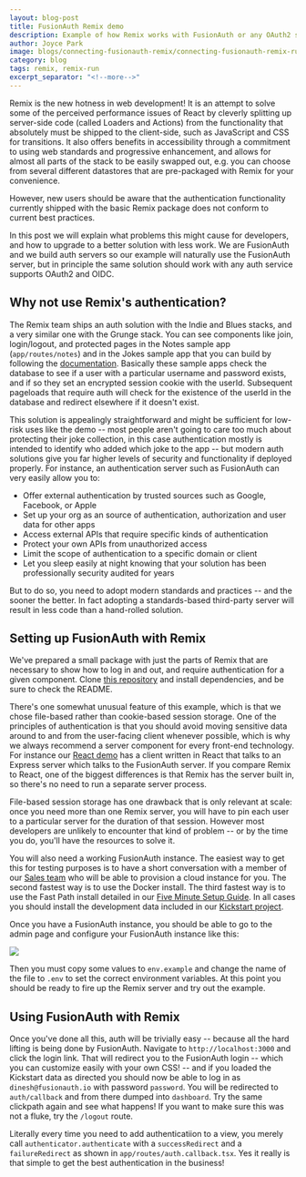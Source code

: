 ```yaml
---
layout: blog-post
title: FusionAuth Remix demo
description: Example of how Remix works with FusionAuth or any OAuth2 server
author: Joyce Park
image: blogs/connecting-fusionauth-remix/connecting-fusionauth-remix-runapp.png
category: blog
tags: remix, remix-run
excerpt_separator: "<!--more-->"
---
```


Remix is the new hotness in web development! It is an attempt to solve some of the perceived performance issues of React by cleverly splitting up server-side code (called Loaders and Actions) from the functionality that absolutely must be shipped to the client-side, such as JavaScript and CSS for transitions. It also offers benefits in accessibility through a commitment to using web standards and progressive enhancement, and allows for almost all parts of the stack to be easily swapped out, e.g. you can choose from several different datastores that are pre-packaged with Remix for your convenience.

However, new users should be aware that the authentication functionality currently shipped with the basic Remix package does not conform to current best practices.

<!--more-->

In this post we will explain what problems this might cause for developers, and how to upgrade to a better solution with less work. We are FusionAuth and we build auth servers so our example will naturally use the FusionAuth server, but in principle the same solution should work with any auth service supports OAuth2 and OIDC.

## Why not use Remix's authentication?

The Remix team ships an auth solution with the Indie and Blues stacks, and a very similar one with the Grunge stack. You can see components like join, login/logout, and protected pages in the Notes sample app (`app/routes/notes`) and in the Jokes sample app that you can build by following the [documentation](https://remix.run/docs/en/v1/tutorials/jokes). Basically these sample apps check the database to see if a user with a particular username and password exists, and if so they set an encrypted session cookie with the userId. Subsequent pageloads that require auth will check for the existence of the userId in the database and redirect elsewhere if it doesn't exist.

This solution is appealingly straightforward and might be sufficient for low-risk uses like the demo -- most people aren't going to care too much about protecting their joke collection, in this case authentication mostly is intended to identify who added which joke to the app -- but modern auth solutions give you far higher levels of security and functionality if deployed properly. For instance, an authentication server such as FusionAuth can very easily allow you to:

* Offer external authentication by trusted sources such as Google, Facebook, or Apple
* Set up your org as an source of authentication, authorization and user data for other apps
* Access external APIs that require specific kinds of authentication
* Protect your own APIs from unauthorized access
* Limit the scope of authentication to a specific domain or client
* Let you sleep easily at night knowing that your solution has been professionally security audited for years

But to do so, you need to adopt modern standards and practices -- and the sooner the better. In fact adopting a standards-based third-party server will result in less code than a hand-rolled solution.

## Setting up FusionAuth with Remix

We've prepared a small package with just the parts of Remix that are necessary to show how to log in and out, and require authentication for a given component. Clone [this repository](https://github.com/FusionAuth/fusionauth-example-remix) and install dependencies, and be sure to check the README.

There's one somewhat unusual feature of this example, which is that we chose file-based rather than cookie-based session storage. One of the principles of authentication is that you should avoid moving sensitive data around to and from the user-facing client whenever possible, which is why we always recommend a server component for every front-end technology. For instance our [React demo](https://github.com/FusionAuth/fusionauth-example-react-2.0) has a client written in React that talks to an Express server which talks to the FusionAuth server. If you compare Remix to React, one of the biggest differences is that Remix has the server built in, so there's no need to run a separate server process.

File-based session storage has one drawback that is only relevant at scale: once you need more than one Remix server, you will have to pin each user to a particular server for the duration of that session. However most developers are unlikely to encounter that kind of problem -- or by the time you do, you'll have the resources to solve it.

You will also need a working FusionAuth instance. The easiest way to get this for testing purposes is to have a short conversation with a member of our [Sales team](https://fusionauth.io/contact) who will be able to provision a cloud instance for you. The second fastest way is to use the Docker install. The third fastest way is to use the Fast Path install detailed in our [Five Minute Setup Guide](https://fusionauth.io/docs/v1/tech/5-minute-setup-guide). In all cases you should install the development data included in our [Kickstart project](https://github.com/FusionAuth/fusionauth-example-kickstart/tree/master/fusionauth).

Once you have a FusionAuth instance, you should be able to go to the admin page and configure your FusionAuth instance like this:

<img src="/assets/img/blogs/connecting-fusionauth-remix/fusionauth-config.png" />

Then you must copy some values to `env.example` and change the name of the file to `.env` to set the correct environment variables. At this point you should be ready to fire up the Remix server and try out the example.

## Using FusionAuth with Remix

Once you've done all this, auth will be trivially easy -- because all the hard lifting is being done by FusionAuth. Navigate to `http://localhost:3000` and click the login link. That will redirect you to the FusionAuth login -- which you can customize easily with your own CSS! -- and if you loaded the Kickstart data as directed you should now be able to log in as `dinesh@fusionauth.io` with password `password`. You will be redirected to `auth/callback` and from there dumped into `dashboard`. Try the same clickpath again and see what happens! If you want to make sure this was not a fluke, try the `/logout` route.

Literally every time you need to add authenticatiion to a view, you merely call `authenticator.authenticate` with a `successRedirect` and a `failureRedirect` as shown in `app/routes/auth.callback.tsx`. Yes it really is that simple to get the best authentication in the business!
